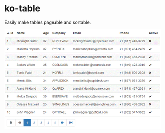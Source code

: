 # ko-table
Easily make tables pageable and sortable.

![An example table](./example_table.gif "An example table")
